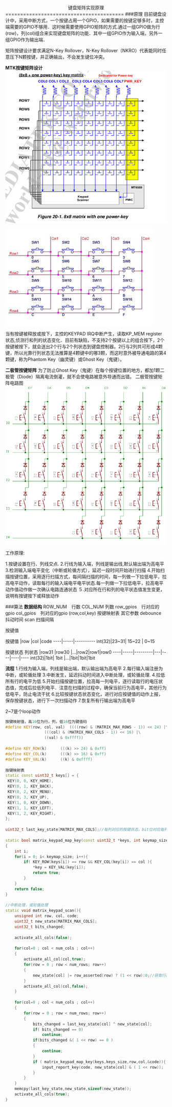 <center> 键盘矩阵实现原理 </center>
========================================
###原理
目前键盘设计中，采用中断方式，一个按键占用一个GPIO，如果需要的按键足够多时，主控端需要的GPIO不够用．这时候需要使用GPIO矩阵的方式.通过一组GPIO做为行(row)，列(col)组合来实现键盘矩阵的功能．其中一组GPIO作为输入端，另外一组GPIO作为输出端．

矩阵按键设计要求满足N-Key Rollover，N-Key Rollover（NKRO）代表能同时任意压下N颗按键，并正确输出，不会发生键位冲突。

**MTK按键矩阵设计**
![MTK按键矩阵设计电路图](./images/mtk_keypad.png)

![按键矩阵图](./images/keypad.jpeg)


当有按键被释放或按下，主控的KEYPAD IRQ中断产生，读取KP_MEM register 状态,侦测行和列的状态变化．目前有缺陷，不支持2个按键以上的组合按下，2个按键被按下，就会送出2个行与2个列状态到键盘控制器。2行与2列共可形成4颗键，所以光靠行列状态无法推算是4颗键中的哪3颗，而这时意外被导通电路的第4颗键，称为Phantom Key（幽灵键）或Ghost Key（鬼键）。

**二极管按键矩阵**
为了防止Ghost Key（鬼键）在每个按键位置的地方，都加1颗二极管（Diode）隔离电流倒灌，就不会使电路被意外导通而出错。
二极管按键矩阵电路图
![按键矩阵电路图](./images/keyboard-matrix-sch.png)


工作原理:

1.按键设置在行、列线交点.
2.行线为输入端，列线是输出线,默认输出端为高电平
3.检测输入端电平变化（中断或轮循方式），延迟一段时间开始进行扫描
4.开始扫描按键位置，采用逐行扫描方式，每间隔扫描的时间，每一列做一下拉低电平，拉高电平动作，读取每行的输入端电平电平状态.每一列做一下拉低电平，拉高电平动作值动作做一次确认电路连通状态
５.对应所在行和列的电平状态值发生变更，说明有按键按下或释放动作

###算法
**数据结构**
ROW_NUM　行数
COL_NUM	 列数
row_gpios　行对应的gpio
col_gpios　列对应的gpio
(row,col,key) 按键映射表
其它参数
debounce　抖动时间
scan	扫描间隔

按键值

按键值 |row |col |code
----|-----|----------
int(32)|23~31| 15~22 | 0~15

按键状态
列状态 |row31 |row30 |...|row2|row1|row0
----|-----|---------|---|----|----|----
int(32)|1bit| 1bit |...|1bit|1bit|1bit

**流程**
1.行线为输入端，列线是输出端，默认输出端为高电平
2.每行输入端注册为中断，或轮循处理
3.中断发生，延迟抖动时间进入中断处理，或轮循处理.
4.拉低所有行的电平为低
5.开始扫描按键位置，拉高每一列电平，逐行读取行的电压状态值，完成后拉低列电平．注意在扫描的过程中，确保当前行为高电平，其他行为低电平，防止电流干扰
6.比较按键状态状态变化，进行对应按键值的动作上报，保存按键状态，进行下一次扫描动作
7.恢复所有行输出端为高电平

2~7是个loop动作

~~~cpp
按键映射值，高16位为行，列，低16位为键值码
#define KEY(row, col, val)	((((row) & (MATRIX_MAX_ROWS - 1)) << 24) |\
				 (((col) & (MATRIX_MAX_COLS - 1)) << 16) |\
				 ((val) & 0xffff))

#define KEY_ROW(k)		(((k) >> 24) & 0xff)
#define KEY_COL(k)		(((k) >> 16) & 0xff)
#define KEY_VAL(k)		((k) & 0xffff)

按键映射表
static const uint32_t keys[] = {
 KEY(0, 0, KEY_HOME),
 KEY(0, 1, KEY_BACK),
 KEY(0, 2, KEY_MENU),
 KEY(0, 3, KEY_UP),
 KEY(1, 0, KEY_DOWN),
 KEY(1, 1, KEY_LEFT),
 KEY(1, 2, KEY_RIGHT),
};

uint32_t last_key_state[MATRIX_MAX_COLS];//每列对应的按键状态，bit位对应每列的状态

static bool matrix_keypad_map_key(const uint32_t *keys, int keymap_size, unsigned int row, unsigned int col,unsigned int*key)
{
	int i;
	for(i = 0; i< keymap_size; i++){
		if( KEY_ROW(keys[i]) == row && KEY_COL(key[i]) == col ){
			*key = KEY_VAL(key[i]);
			return true;
		}
	}
	return false;
}

//中断处理，或轮循处理
static void matrix_keypad_scan(){
	unsigned int row, col, code;
	uint32_t new_state[MATRIX_MAX_COLS];
	uint32_t bits_changed;
	
	activate_all_cols(false);
	
	for(col=0 ; col < num_cols ; col++)
	{
		activate_all_col(col,true);
		for(row = 0 ; row < num_rows; row++)
		{
			new_state[col] |= row_asserted(row) ? (1 << row):0;//获取行的状态
		}
		activate_all_col(col,false);
	}
	
	for(col=0 ; col < num_cols ; col++)
	{
		for(row = 0 ; row < num_rows; row++)
		{
			bits_changed = last_key_state[col] ^ new_state[col];
			if( bits_changed == 0)
				continue;
			if(bits_changed &( 1 << row) == 0 )
			{
				continue;
			}
			if ( matrix_keypad_map_key(keys,keys_size,row,col,&code)){
				input_report_key(code, new_state[col] & ( 1 << row));
			}
		}
	}
	memcpy(last_key_state,new_state,sizeof(new_state));
	activate_all_cols(true);
}

~~~